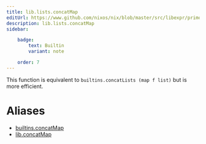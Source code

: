 ```yaml
---
title: lib.lists.concatMap
editUrl: https://www.github.com/nixos/nix/blob/master/src/libexpr/primops.cc
description: lib.lists.concatMap
sidebar:

    badge:
        text: Builtin
        variant: note

    order: 7
---
```


This function is equivalent to `builtins.concatLists (map f list)`
but is more efficient.


# Aliases

- [builtins.concatMap](/reference/builtinsconcatMap)
- [lib.concatMap](/reference/libconcatMap)



